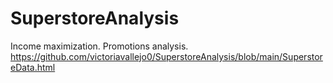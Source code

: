 # SuperstoreAnalysis
Income maximization. Promotions analysis.
https://github.com/victoriavallejo0/SuperstoreAnalysis/blob/main/SuperstoreData.html
